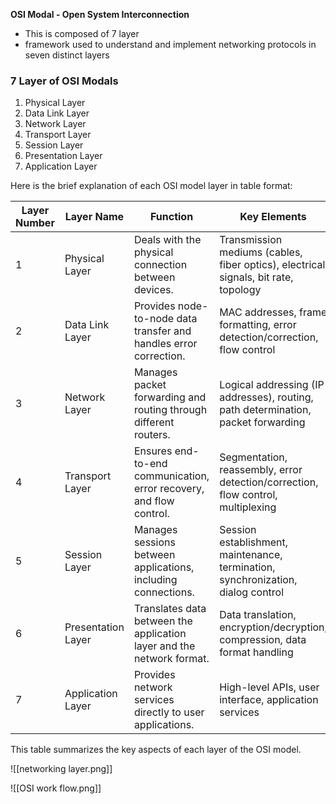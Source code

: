 **OSI Modal - Open System Interconnection**

* This is composed of 7 layer 
*  framework used to understand and implement networking protocols in seven distinct layers

### 7 Layer of OSI Modals
1. Physical Layer
2. Data Link Layer
3. Network Layer 
4. Transport Layer 
5. Session Layer 
6. Presentation Layer
7. Application Layer




Here is the brief explanation of each OSI model layer in table format:

| Layer Number | Layer Name         | Function                                                              | Key Elements                                                                        | Example Protocols                          |
| ------------ | ------------------ | --------------------------------------------------------------------- | ----------------------------------------------------------------------------------- | ------------------------------------------ |
| 1            | Physical Layer     | Deals with the physical connection between devices.                   | Transmission mediums (cables, fiber optics), electrical signals, bit rate, topology | Ethernet (physical aspect), USB, Bluetooth |
| 2            | Data Link Layer    | Provides node-to-node data transfer and handles error correction.     | MAC addresses, frame formatting, error detection/correction, flow control           | Ethernet (data link aspect), PPP, HDLC     |
| 3            | Network Layer      | Manages packet forwarding and routing through different routers.      | Logical addressing (IP addresses), routing, path determination, packet forwarding   | IP, ICMP, OSPF                             |
| 4            | Transport Layer    | Ensures end-to-end communication, error recovery, and flow control.   | Segmentation, reassembly, error detection/correction, flow control, multiplexing    | TCP, UDP, SCTP                             |
| 5            | Session Layer      | Manages sessions between applications, including connections.         | Session establishment, maintenance, termination, synchronization, dialog control    | NetBIOS, RPC, PPTP                         |
| 6            | Presentation Layer | Translates data between the application layer and the network format. | Data translation, encryption/decryption, compression, data format handling          | SSL/TLS, JPEG, ASCII, EBCDIC               |
| 7            | Application Layer  | Provides network services directly to user applications.              | High-level APIs, user interface, application services                               | HTTP, FTP, SMTP, DNS                       |

This table summarizes the key aspects of each layer of the OSI model.

![[networking layer.png]]


![[OSI work flow.png]]

